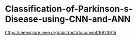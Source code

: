 # Classification-of-Parkinson-s-Disease-using-CNN-and-ANN

https://ieeexplore.ieee.org/abstract/document/9823915
